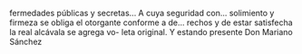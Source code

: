 fermedades públicas y secretas... A cuya seguridad con... solimiento y firmeza se obliga el otorgante conforme a de... rechos y de estar satisfecha la real alcávala se agrega vo- leta original. Y estando presente Don Mariano Sánchez